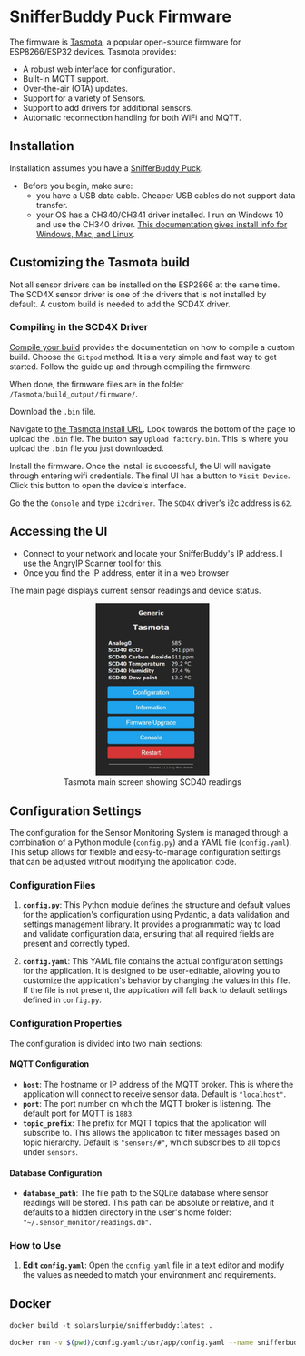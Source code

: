 # SnifferBuddy Puck Firmware
The firmware is [Tasmota](https://tasmota.github.io/docs/), a popular open-source firmware for ESP8266/ESP32 devices. Tasmota provides:
- A robust web interface for configuration.
- Built-in MQTT support.
- Over-the-air (OTA) updates.
- Support for a variety of Sensors.
- Support to add drivers for additional sensors.
- Automatic reconnection handling for both WiFi and MQTT.
## Installation
Installation assumes you have a [SnifferBuddy Puck](snifferbuddy_puck.md).
- Before you begin, make sure:
    - you have a USB data cable.  Cheaper USB cables do not support data transfer.
    - your OS has a CH340/CH341 driver installed.  I run on Windows 10 and use the CH340 driver. [This documentation gives install info for Windows, Mac, and Linux](https://sparks.gogo.co.nz/ch340.html).

## Customizing the Tasmota build
Not all sensor drivers can be installed on the ESP2866 at the same time.  The SCD4X sensor driver is one of the drivers that is not installed by default.  A custom build is needed to add the SCD4X driver.
### Compiling in the SCD4X Driver

[Compile your build](https://tasmota.github.io/docs/Compile-your-build/) provides the documentation on how to compile a custom build.  Choose the `Gitpod` method.  It is a very simple and fast way to get started.  Follow the guide up and through compiling the firmware.


When done, the firmware files are in the folder `/Tasmota/build_output/firmware/`.

Download the `.bin` file.

Navigate to [the Tasmota Install URL](https://tasmota.github.io/install/). Look towards the bottom of the page to upload the `.bin` file.  The button say `Upload factory.bin`.  This is where you upload the `.bin` file you just downloaded. 

Install the firmware. Once the install is successful, the UI will navigate through entering wifi credentials.  The final UI has a button to `Visit Device`. Click this button to open the device's interface. 

Go the the `Console` and type `i2cdriver`.  The `SCD4X` driver's i2c address is `62`.


## Accessing the UI
- Connect to your network and locate your SnifferBuddy's IP address. I use the AngryIP Scanner tool for this.
- Once you find the IP address, enter it in a web browser

The main page displays current sensor readings and device status.
<figure style="text-align: center; margin: auto;">
    <img src="images/Tasmota_main_screen.jpg" width="200" alt="Image of Tasmota's main screen showing SCD40 readings.">
    <figcaption style="text-align: center">Tasmota main screen showing SCD40 readings</figcaption>
</figure>

## Configuration Settings

The configuration for the Sensor Monitoring System is managed through a combination of a Python module (`config.py`) and a YAML file (`config.yaml`). This setup allows for flexible and easy-to-manage configuration settings that can be adjusted without modifying the application code.

### Configuration Files

1. **`config.py`**: This Python module defines the structure and default values for the application's configuration using Pydantic, a data validation and settings management library. It provides a programmatic way to load and validate configuration data, ensuring that all required fields are present and correctly typed.


2. **`config.yaml`**: This YAML file contains the actual configuration settings for the application. It is designed to be user-editable, allowing you to customize the application's behavior by changing the values in this file. If the file is not present, the application will fall back to default settings defined in `config.py`.

### Configuration Properties

The configuration is divided into two main sections:

#### MQTT Configuration

- **`host`**: The hostname or IP address of the MQTT broker. This is where the application will connect to receive sensor data. Default is `"localhost"`.
- **`port`**: The port number on which the MQTT broker is listening. The default port for MQTT is `1883`.
- **`topic_prefix`**: The prefix for MQTT topics that the application will subscribe to. This allows the application to filter messages based on topic hierarchy. Default is `"sensors/#"`, which subscribes to all topics under `sensors`.
#### Database Configuration
- **`database_path`**: The file path to the SQLite database where sensor readings will be stored. This path can be absolute or relative, and it defaults to a hidden directory in the user's home folder: `"~/.sensor_monitor/readings.db"`.
### How to Use
1. **Edit `config.yaml`**: Open the `config.yaml` file in a text editor and modify the values as needed to match your environment and requirements.

## Docker

```
docker build -t solarslurpie/snifferbuddy:latest .
```

```bash
docker run -v $(pwd)/config.yaml:/usr/app/config.yaml --name snifferbuddy -d  --restart always solarslurpie/snifferbuddy:latest
```
